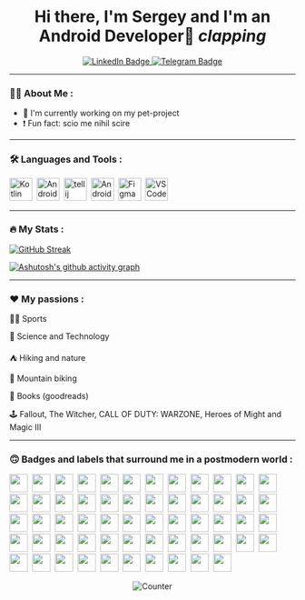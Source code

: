 <div id="header" align="center">
<h1>Hi there, I'm Sergey and I'm an Android Developer👋 <i>clapping</i> </h1>
</div>

<div id="badges" align="center">
  <a href="https://www.linkedin.com/in/nikulindev">
  <img src="https://img.shields.io/badge/LinkedIn-darkblue?style=for-the-badge&logo=linkedin&logoColor=white" alt="LinkedIn Badge"/>
  </a>
  <a href="https://t.me/classMainActivity">
  <img src="https://img.shields.io/badge/Telegram-blue?style=for-the-badge&logo=telegram&logoColor=white" alt="Telegram Badge"/>
  </a>
</div>

---

### :man_technologist: About Me :

- 🚀 I'm currently working on my pet-project<br>
- :heavy_exclamation_mark: Fun fact: scio me nihil scire











---

### :hammer_and_wrench: Languages and Tools :
<div id="tools">
<img src="https://cdn.jsdelivr.net/gh/devicons/devicon@latest/icons/kotlin/kotlin-original.svg" title="Kotlin" alt="Kotlin" width="40" height="40"/>&nbsp;
<img src="https://cdn.jsdelivr.net/gh/devicons/devicon@latest/icons/android/android-plain.svg" title="Android" alt="Android" width="40" height="40"/>&nbsp;
<img src="https://cdn.jsdelivr.net/gh/devicons/devicon@latest/icons/intellij/intellij-original.svg" title="Intellij Idea" alt="tellij Idea" width="40" height="40"/>&nbsp;
<img src="https://cdn.jsdelivr.net/gh/devicons/devicon@latest/icons/androidstudio/androidstudio-original.svg" title="Android Studio" alt="Android Studio" width="40" height="40"/>&nbsp;
<img src="https://cdn.jsdelivr.net/gh/devicons/devicon@latest/icons/figma/figma-original.svg" title="Figma" alt="Figma" width="40" height="40"/>&nbsp;
<img src="https://cdn.jsdelivr.net/gh/devicons/devicon@latest/icons/vscode/vscode-original.svg" title="VS Code" alt="VS Code" width="40" height="40"/>&nbsp;
          
</div>

---

### :fire: My Stats :
[![GitHub Streak](http://github-readme-streak-stats.herokuapp.com?user=nikulindev&theme=dark&background=0d1117)](https://git.io/streak-stats)

[![Ashutosh's github activity graph](https://github-readme-activity-graph.vercel.app/graph?username=nikulindev&bg_color=0d1117&color=FFFFFF&line=FF69B4&point=9370DB)](https://github.com/nikulindev/github-readme-activity-graph)

---

### ❤️ My passions :

:weight_lifting_man: Sports

:telescope: Science and Technology

:tent: Hiking and nature

:mountain_bicyclist: Mountain biking

:open_book: Books (goodreads)

:joystick: Fallout, The Witcher, CALL OF DUTY: WARZONE, Heroes of Might and Magic III

---

### :upside_down_face: Badges and labels that surround me in a postmodern world :
<img height="32" width="32" src="https://cdn.simpleicons.org/Chess.com/#81B64C"/>&nbsp;
<img height="32" width="32" src="https://cdn.simpleicons.org/LeetCode/#FFA116"/>&nbsp;
<img height="32" width="32" src="https://cdn.simpleicons.org/Habr/#65A3BE"/>&nbsp;
<img height="32" width="32" src="https://cdn.simpleicons.org/TED/#E62B1E"/>&nbsp;
<img height="32" width="32" src="https://cdn.simpleicons.org/Coursera/#0056D2"/>&nbsp;
<img height="32" width="32" src="https://cdn.simpleicons.org/Udemy/#A435F0"/>&nbsp;
<img height="32" width="32" src="https://cdn.simpleicons.org/Duolingo/#58CC02"/>&nbsp;
<img height="32" width="32" src="https://cdn.simpleicons.org/StackOverflow/#F58025"/>&nbsp;
<img height="32" width="32" src="https://cdn.simpleicons.org/Obsidian/#7C3AED"/>&nbsp;
<img height="32" width="32" src="https://cdn.simpleicons.org/TogglTrack/#E57CD8"/>&nbsp;
<img height="32" width="32" src="https://cdn.simpleicons.org/MSI/#FF0000"/>&nbsp;
<img height="32" width="32" src="https://cdn.simpleicons.org/NVIDIA/#76B900"/>&nbsp;
<img height="32" width="32" src="https://cdn.simpleicons.org/Intel/#0071C5"/>&nbsp;
<img height="32" width="32" src="https://cdn.simpleicons.org/Razer/#00FF00"/>&nbsp;
<img height="32" width="32" src="https://cdn.simpleicons.org/Steelseries/#FF5200"/>&nbsp;
<img height="32" width="32" src="https://cdn.simpleicons.org/Telegram/#26A5E4"/>&nbsp;
<img height="32" width="32" src="https://cdn.simpleicons.org/LinkedIn/#0A66C2"/>&nbsp;
<img height="32" width="32" src="https://cdn.simpleicons.org/Opera/#FF1B2D"/>&nbsp;
<img height="32" width="32" src="https://cdn.simpleicons.org/Samsung/#1428A0"/>&nbsp;
<img height="32" width="32" src="https://cdn.simpleicons.org/Sony/#FFFFFF"/>&nbsp;
<img height="32" width="32" src="https://cdn.simpleicons.org/NewBalance/#CF0A2C"/>&nbsp;
<img height="32" width="32" src="https://cdn.simpleicons.org/RedBull/#DB0A40"/>&nbsp;
<img height="32" width="32" src="https://cdn.simpleicons.org/AdobeAcrobatReader/#EC1C24"/>&nbsp;
<img height="32" width="32" src="https://cdn.simpleicons.org/AdobePhotoshop/#31A8FF"/>&nbsp;
<img height="32" width="32" src="https://cdn.simpleicons.org/AdobePremierePro/#9999FF"/>&nbsp;
<img height="32" width="32" src="https://cdn.simpleicons.org/AliExpress/#FF4747"/>&nbsp;
<img height="32" width="32" src="https://cdn.simpleicons.org/Amazon/#FF9900"/>&nbsp;
<img height="32" width="32" src="https://cdn.simpleicons.org/eBay/#E53238"/>&nbsp;
<img height="32" width="32" src="https://cdn.simpleicons.org/AdBlock/#F40D12"/>&nbsp;
<img height="32" width="32" src="https://cdn.simpleicons.org/EpicGames/#313131"/>&nbsp;
<img height="32" width="32" src="https://cdn.simpleicons.org/Discord/#5865F2"/>&nbsp;
<img height="32" width="32" src="https://cdn.simpleicons.org/Valve/#F74843"/>&nbsp;
<img height="32" width="32" src="https://cdn.simpleicons.org/Winamp/#F93821"/>&nbsp;
<img height="32" width="32" src="https://cdn.simpleicons.org/VLCmediaplayer/#FF8800"/>&nbsp;
<img height="32" width="32" src="https://cdn.simpleicons.org/Windows11/#0078D4"/>&nbsp;
<img height="32" width="32" src="https://cdn.simpleicons.org/TPLink/#4ACBD6"/>&nbsp;
<img height="32" width="32" src="https://cdn.simpleicons.org/uTorrent/#76B83F"/>&nbsp;
<img height="32" width="32" src="https://cdn.simpleicons.org/YouTube/#FF0000"/>&nbsp;
<img height="32" width="32" src="https://cdn.simpleicons.org/YouTubeMusic/#FF0000"/>&nbsp;
<img height="32" width="32" src="https://cdn.simpleicons.org/Gmail/#EA4335"/>&nbsp;
<img height="32" width="32" src="https://cdn.simpleicons.org/Google/#4285F4"/>&nbsp;
<img height="32" width="32" src="https://cdn.simpleicons.org/GoogleDrive/#4285F4"/>&nbsp;
<img height="32" width="32" src="https://cdn.simpleicons.org/GoogleDocs/#4285F4"/>&nbsp;
<img height="32" width="32" src="https://cdn.simpleicons.org/GoogleMaps/#4285F4"/>&nbsp;
<img height="32" width="32" src="https://cdn.simpleicons.org/GoogleMeet/#00897B"/>&nbsp;
<img height="32" width="32" src="https://cdn.simpleicons.org/GooglePay/#4285F4"/>&nbsp;
<img height="32" width="32" src="https://cdn.simpleicons.org/GoogleTranslate/#4285F4"/>&nbsp;
<img height="32" width="32" src="https://cdn.simpleicons.org/PayPal/#003087"/>&nbsp;
<img height="32" width="32" src="https://cdn.simpleicons.org/MasterCard/#EB001B"/>&nbsp;
<img height="32" width="32" src="https://cdn.simpleicons.org/Visa/#1A1F71"/>&nbsp;
<img height="32" width="32" src="https://cdn.simpleicons.org/TUI/#D40E14"/>&nbsp;
<img height="32" width="32" src="https://cdn.simpleicons.org/Strava/#FC4C02"/>&nbsp;
<img height="32" width="32" src="https://cdn.simpleicons.org/UFC/#D20A0A"/>&nbsp;
<img height="32" width="32" src="https://cdn.simpleicons.org/Binance/#F0B90B"/>&nbsp;
<img height="32" width="32" src="https://cdn.simpleicons.org/Bitcoin/#F7931A"/>&nbsp;
<img height="32" width="32" src="https://cdn.simpleicons.org/TON/#0098EA"/>&nbsp;
<img height="32" width="32" src="https://cdn.simpleicons.org/Ethereum/#3C3C3D"/>&nbsp;
<img height="32" width="32" src="https://cdn.simpleicons.org/Dogecoin/#C2A633"/>&nbsp;

<div id="counter" align="center">
<img src="https://komarev.com/ghpvc/?username=nikulindev&style=flat-square&color=blue" alt="Counter"/>
</div>





<!--
**nikulindev/nikulindev** is a ✨ _special_ ✨ repository because its `README.md` (this file) appears on your GitHub profile.

Here are some ideas to get you started:

- 🔭 I'm currently working on my projects
- 🌱 I’m currently learning ...
- 👯 I’m looking to collaborate on ...
- 🤔 I’m looking for help with ...
- 💬 Ask me about ...
- 📫 How to reach me: ...
- 😄 Pronouns: ...
- ⚡ Fun fact: ...
-->
